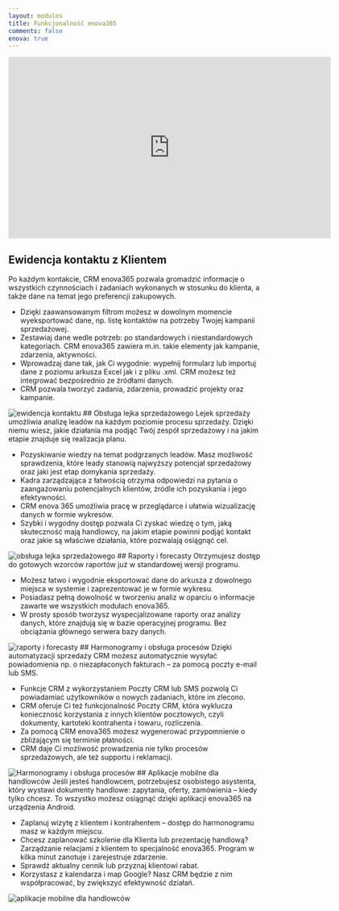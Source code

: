 ```yaml
---
layout: modules
title: Funkcjonalność enova365
comments: false
enova: true
---
```

<iframe src="https://player.vimeo.com/video/184323652?title=0&byline=0&portrait=0" width="640" height="360" frameborder="0" webkitallowfullscreen mozallowfullscreen allowfullscreen></iframe>

## Ewidencja kontaktu z Klientem
Po każdym kontakcie, CRM enova365 pozwala gromadzić informacje o wszystkich czynnościach i zadaniach wykonanych w stosunku do klienta, a także dane na temat jego preferencji zakupowych.
<ul>
<li>Dzięki zaawansowanym filtrom możesz w dowolnym momencie wyeksportować dane, np. listę kontaktów na potrzeby Twojej kampanii sprzedażowej.</li>
<li>Zestawiaj dane wedle potrzeb: po standardowych i niestandardowych kategoriach. CRM enova365 zawiera m.in. takie elementy jak kampanie, zdarzenia, aktywności. </li>
<li>Wprowadzaj dane tak, jak Ci wygodnie: wypełnij formularz lub importuj dane z poziomu arkusza Excel jak i z pliku .xml. CRM możesz też integrować bezpośrednio ze źródłami danych. </li>
<li>CRM pozwala tworzyć zadania, zdarzenia, prowadzić projekty oraz kampanie.</li>
</ul>
<img src="https://www.enova.pl/content/uploads/2017/12/01h_gif-rozw-sprzedaz-crm.gif" alt="ewidencja kontaktu">
## Obsługa lejka sprzedażowego
Lejek sprzedaży umożliwia analizę leadów na każdym poziomie procesu sprzedaży. Dzięki niemu wiesz, jakie działania ma podjąć Twój zespół sprzedażowy i na jakim etapie znajduje się realizacja planu.
<ul>
<li>Pozyskiwanie wiedzy na temat podgrzanych leadów. Masz możliwość sprawdzenia, które leady stanowią najwyższy potencjał sprzedażowy oraz jaki jest etap domykania sprzedaży.</li>
<li>Kadra zarządzająca z łatwością otrzyma odpowiedzi na pytania o zaangażowaniu potencjalnych klientów, źródle ich pozyskania i jego efektywności.</li>
<li>CRM enova 365 umożliwia pracę w przeglądarce i ułatwia wizualizację danych w formie wykresów. </li>
<li>Szybki i wygodny dostęp pozwala Ci zyskać wiedzę o tym, jaką skuteczność mają handlowcy, na jakim etapie powinni podjąć kontakt oraz jakie są właściwe działania, które pozwalają osiągnąć cel.</li>
</ul>
<img src="https://www.enova.pl/content/uploads/2017/12/obsluga-lejka.png" alt="obsługa lejka sprzedażowego">
## Raporty i forecasty
Otrzymujesz dostęp do gotowych wzorców raportów już w standardowej wersji programu.
<ul>
<li>Możesz łatwo i wygodnie eksportować dane do arkusza z dowolnego miejsca w systemie i zaprezentować je w formie wykresu.</li>
<li>Posiadasz pełną dowolność w tworzeniu analiz w oparciu o informacje zawarte we wszystkich modułach enova365.</li>
<li>W prosty sposób tworzysz wyspecjalizowane raporty oraz analizy danych, które znajdują się w bazie operacyjnej programu. Bez obciążania głównego serwera bazy danych.</li>
</ul>
<img src="https://www.enova.pl/content/uploads/2017/12/raporty-i-forecasty.png" alt="raporty i forecasty">
## Harmonogramy i obsługa procesów
Dzięki automatyzacji sprzedaży CRM możesz automatycznie wysyłać powiadomienia np. o niezapłaconych fakturach – za pomocą poczty e-mail lub SMS.
<ul>
<li>Funkcje CRM z wykorzystaniem Poczty CRM lub SMS pozwolą Ci powiadamiać użytkowników o nowych zadaniach, które im zlecono.</li>
<li>CRM oferuje Ci też funkcjonalność Poczty CRM, która wyklucza konieczność korzystania z innych klientów pocztowych, czyli dokumenty, kartoteki kontrahenta i towaru, rozliczenia.</li>
<li>Za pomocą CRM enova365 możesz wygenerować przypomnienie o zbliżającym się terminie płatności.</li>
<li>CRM daje Ci możliwość prowadzenia nie tylko procesów sprzedażowych, ale też supportu i reklamacji.</li>
</ul>
<img src="https://www.enova.pl/content/uploads/2017/12/harmonogramy.png" alt="Harmonogramy i obsługa procesów">
## Aplikacje mobilne dla handlowców
Jeśli jesteś handlowcem, potrzebujesz osobistego asystenta, który wystawi dokumenty handlowe: zapytania, oferty, zamówienia – kiedy tylko chcesz. To wszystko możesz osiągnąć dzięki aplikacji enova365 na urządzenia Android.
<ul>
<li>Zaplanuj wizytę z klientem i kontrahentem – dostęp do harmonogramu masz w każdym miejscu.</li>
<li>Chcesz zaplanować szkolenie dla Klienta lub prezentację handlową? Zarządzanie relacjami z klientem to specjalność enova365. Program w kilka minut zanotuje i zarejestruje zdarzenie.</li>
<li>Sprawdź aktualny cennik lub przyznaj klientowi rabat.</li>
<li>Korzystasz z kalendarza i map Google? Nasz CRM będzie z nim współpracować, by zwiększyć efektywność działań.</li>
</ul>
<img src="https://www.enova.pl/content/uploads/2017/12/aplikacje-i-przedstawiciel.png" alt="aplikacje mobilne dla handlowców">
